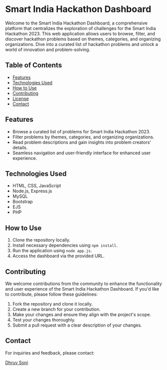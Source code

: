 # Smart India Hackathon Dashboard

Welcome to the Smart India Hackathon Dashboard, a comprehensive platform that centralizes the exploration of challenges for the Smart India Hackathon 2023. This web application allows users to browse, filter, and discover hackathon problems based on themes, categories, and organizing organizations. Dive into a curated list of hackathon problems and unlock a world of innovation and problem-solving.

## Table of Contents

- [Features](#features)
- [Technologies Used](#technologies-used)
- [How to Use](#how-to-use)
- [Contributing](#contributing)
- [License](#license)
- [Contact](#contact)

## Features

- Browse a curated list of problems for Smart India Hackathon 2023.
- Filter problems by themes, categories, and organizing organizations.
- Read problem descriptions and gain insights into problem creators' details.
- Seamless navigation and user-friendly interface for enhanced user experience.

## Technologies Used

- HTML, CSS, JavaScript
- Node.js, Express.js
- MySQL
- Bootstrap
- EJS
- PHP

## How to Use

1. Clone the repository locally.
2. Install necessary dependencies using `npm install`.
3. Run the application using `node app.js`.
4. Access the dashboard via the provided URL.

## Contributing

We welcome contributions from the community to enhance the functionality and user experience of the Smart India Hackathon Dashboard. If you'd like to contribute, please follow these guidelines:

1. Fork the repository and clone it locally.
2. Create a new branch for your contribution.
3. Make your changes and ensure they align with the project's scope.
4. Test your changes thoroughly.
5. Submit a pull request with a clear description of your changes.

## Contact

For inquiries and feedback, please contact:

[Dhruv Soni](mailto:sonidhruv535@gmail.com)
